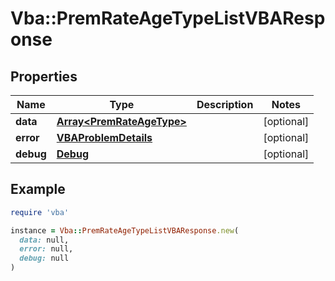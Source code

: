 # Vba::PremRateAgeTypeListVBAResponse

## Properties

| Name | Type | Description | Notes |
| ---- | ---- | ----------- | ----- |
| **data** | [**Array&lt;PremRateAgeType&gt;**](PremRateAgeType.md) |  | [optional] |
| **error** | [**VBAProblemDetails**](VBAProblemDetails.md) |  | [optional] |
| **debug** | [**Debug**](Debug.md) |  | [optional] |

## Example

```ruby
require 'vba'

instance = Vba::PremRateAgeTypeListVBAResponse.new(
  data: null,
  error: null,
  debug: null
)
```

